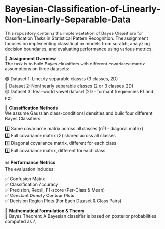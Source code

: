 # Bayesian-Classification-of-Linearly-Non-Linearly-Separable-Data
This repository contains the implementation of Bayes Classifiers for Classification Tasks in Statistical Pattern Recognition. The assignment focuses on implementing classification models from scratch, analyzing decision boundaries, and evaluating performance using various metrics.

🚀  **Assignment Overview**\
The task is to build Bayes classifiers with different covariance matrix assumptions on three datasets:

🟢 Dataset 1: Linearly separable classes (3 classes, 2D)\
🔵 Dataset 2: Nonlinearly separable classes (2 or 3 classes, 2D)\
🟡 Dataset 3: Real-world vowel dataset (2D - formant frequencies F1 and F2)

📌 **Classification Methods**\
We assume Gaussian class-conditional densities and build four different Bayes Classifiers:

1️⃣ Same covariance matrix across all classes (σ²I - diagonal matrix)\
2️⃣ Full covariance matrix (Σ) shared across all classes\
3️⃣ Diagonal covariance matrix, different for each class\
4️⃣ Full covariance matrix, different for each class

📊 **Performance Metrics**\
The evaluation includes:

✅ Confusion Matrix\
✅ Classification Accuracy\
✅ Precision, Recall, F1-score (Per-Class & Mean)\
✅ Constant Density Contour Plots\
✅ Decision Region Plots (For Each Dataset & Class Pairs)

📖 **Mathematical Formulation & Theory**\
🔹 Bayes Theorem:
A Bayesian classifier is based on posterior probabilities computed as :\
